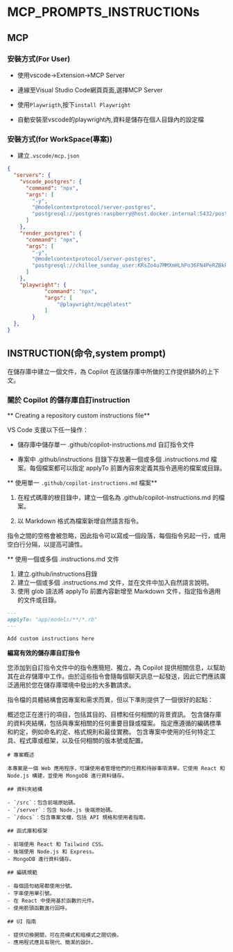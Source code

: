 # MCP_PROMPTS_INSTRUCTIONs

## MCP

### 安裝方式(For User)

- 使用vscode->Extension->MCP Server

- 連線至Visual Studio Code網頁頁面,選擇MCP Server

- 使用`Playwrigth`,按下`install Playwright`

- 自動安裝至vscode的playwright內,資料是儲存在個人目錄內的設定檔

### 安裝方式(for WorkSpace(專案))

- 建立`.vscode/mcp.json`

```json
{
  "servers": {
    "vscode_postgres": {
      "command": "npx",
      "args": [
        "-y",
        "@modelcontextprotocol/server-postgres",
        "postgresql://postgres:raspberry@host.docker.internal:5432/postgres"
      ]
    },
    "render_postgres": {
      "command": "npx",
      "args": [
        "-y",
        "@modelcontextprotocol/server-postgres",
        "postgresql://chillee_sunday_user:KRsZo4u7MMXmHLhPo36FN4PeRZBkkQt4@dpg-d2bvmo7diees73f5fn8g-a.singapore-postgres.render.com/chillee_sunday?sslmode=require"
      ]
    },
    "playwright": {
			"command": "npx",
			"args": [
				"@playwright/mcp@latest"
			]
		}
  },
}
```



## INSTRUCTION(命令,system prompt)
在儲存庫中建立一個文件，為 Copilot 在該儲存庫中所做的工作提供額外的上下文。

### 關於 Copilot 的儲存庫自訂instruction

** Creating a repository custom instructions file**

VS Code 支援以下任一操作：

- 儲存庫中儲存單一 .github/copilot-instructions.md 自訂指令文件

- 專案中 .github/instructions 目錄下存放著一個或多個 .instructions.md 檔案。每個檔案都可以指定 applyTo 前置內容來定義其指令適用的檔案或目錄。

** 使用單一 `.github/copilot-instructions.md` 檔案**

1.  在程式碼庫的根目錄中，建立一個名為 .github/copilot-instructions.md 的檔案。

2. 以 Markdown 格式為檔案新增自然語言指令。

指令之間的空格會被忽略，因此指令可以寫成一個段落，每個指令另起一行，或用空白行分隔，以提高可讀性。

** 使用一個或多個 .instructions.md 文件

1. 建立.github/instructions目錄
2. 建立一個或多個 .instructions.md 文件，並在文件中加入自然語言說明。
3. 使用 glob 語法將 applyTo 前置內容新增至 Markdown 文件，指定指令適用的文件或目錄。

```markdown
---
applyTo: "app/models/**/*.rb"
---

Add custom instructions here
```

**編寫有效的儲存庫自訂指令**

您添加到自訂指令文件中的指令應簡短、獨立，為 Copilot 提供相關信息，以幫助其在此存儲庫中工作。由於這些指令會隨每個聊天訊息一起發送，因此它們應該廣泛適用於您在儲存庫環境中發出的大多數請求。

指令檔的具體結構會因專案和需求而異，但以下準則提供了一個很好的起點：

概述您正在進行的項目，包括其目的、目標和任何相關的背景資訊。
包含儲存庫的資料夾結構，包括與專案相關的任何重要目錄或檔案。
指定應遵循的編碼標準和約定，例如命名約定、格式規則和最佳實務。
包含專案中使用的任何特定工具、程式庫或框架，以及任何相關的版本號或配置。

```
# 專案概述

本專案是一個 Web 應用程序，可讓使用者管理他們的任務和待辦事項清單。它使用 React 和 Node.js 構建，並使用 MongoDB 進行資料儲存。

## 資料夾結構

- `/src`：包含前端原始碼。
- `/server`：包含 Node.js 後端原始碼。
- `/docs`：包含專案文檔，包括 API 規格和使用者指南。

## 函式庫和框架

- 前端使用 React 和 Tailwind CSS。
- 後端使用 Node.js 和 Express。
- MongoDB 進行資料儲存。

## 編碼規範

- 每個語句結尾都使用分號。
- 字串使用單引號。
- 在 React 中使用基於函數的元件。
- 使用箭頭函數進行回呼。

## UI 指南

- 提供切換開關，可在亮模式和暗模式之間切換。
- 應用程式應具有現代、簡潔的設計。
```






